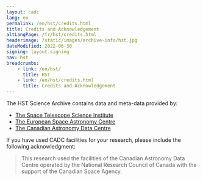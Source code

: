 ```yaml
---
layout: cadc
lang: en
permalink: /en/hst/credits.html
title: Credits and Acknowledgement
altLangPage: /fr/hst/credits.html
headerimage: /static/images/archive-info/hst.jpg
dateModified: 2022-06-30
signing: layout.signing
nav: hst
breadcrumbs:
    - link: /en/hst/
      title: HST
    - link: /en/hst/credits.html
      title: Credits and Acknowledgement
---
```

<p> The HST Science Archive contains data and meta-data provided by: </p>
<ul>
   <li><a rel="external" href="http://archive.stsci.edu">The Space Telescope Science Institute</a></li>
   <li><a rel="external" href="http://www.sciops.esa.int/index.php?project=HST">The European Space Astronomy Centre</a></li>
   <li><a href="/en">The Canadian Astronomy Data Centre</a></li>
</ul>
<p>If you have used CADC facilities for your research, please
include the following acknowledgment:</p>
<blockquote>
This research used the facilities of the Canadian Astronomy Data
Centre operated
by the National Research Council of Canada with the support of
the Canadian Space Agency.
</blockquote>


